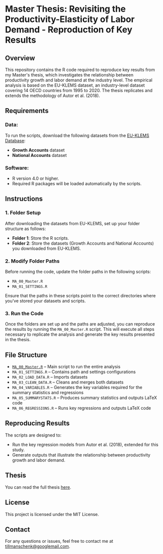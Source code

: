 # Master Thesis: Revisiting the Productivity-Elasticity of Labor Demand - Reproduction of Key Results

## Overview
This repository contains the R code required to reproduce key results from my Master's thesis, which investigates the relationship between productivity growth and labor demand at the industry level. The empirical analysis is based on the EU-KLEMS dataset, an industry-level dataset covering 14 OECD countries from 1995 to 2020. The thesis replicates and extends the methodology of Autor et al. (2018).

## Requirements

### Data:
To run the scripts, download the following datasets from the [EU-KLEMS Database](https://euklems-intanprod-llee.luiss.it/download/):
- **Growth Accounts** dataset
- **National Accounts** dataset

### Software:
- R version 4.0 or higher.  
- Required R packages will be loaded automatically by the scripts.

## Instructions

### 1. Folder Setup
After downloading the datasets from EU-KLEMS, set up your folder structure as follows:
- **Folder 1**: Store the R scripts.
- **Folder 2**: Store the datasets (Growth Accounts and National Accounts) you downloaded from EU-KLEMS.

### 2. Modify Folder Paths
Before running the code, update the folder paths in the following scripts:
- `MA_00_Master.R`
- `MA_01_SETTINGS.R`

Ensure that the paths in these scripts point to the correct directories where you’ve stored your datasets and scripts.

### 3. Run the Code
Once the folders are set up and the paths are adjusted, you can reproduce the results by running the `MA_00_Master.R` script. This will execute all steps necessary to replicate the analysis and generate the key results presented in the thesis.

## File Structure
- [`MA_00_Master.R`](MA_00_Master.R) – Main script to run the entire analysis
- `MA_01_SETTINGS.R` – Contains path and settings configurations
- `MA_02_LOAD_DATA.R` – Imports datasets
- `MA_03_CLEAN_DATA.R` – Cleans and merges both datasets
- `MA_04_VARIABLES.R` – Generates the key variables required for the summary statistics and regressions
- `MA_05_SUMMARYSTATS.R` – Produces summary statistics and outputs LaTeX code
- `MA_06_REGRESSIONS.R` – Runs key regressions and outputs LaTeX code

## Reproducing Results
The scripts are designed to:
- Run the key regression models from Autor et al. (2018), extended for this study.
- Generate outputs that illustrate the relationship between productivity growth and labor demand.

## Thesis
You can read the full thesis [here](Master_Thesis.pdf).

## License
This project is licensed under the MIT License.

## Contact
For any questions or issues, feel free to contact me at [tillmanschenk@googlemail.com](mailto:tillmanschenk@googlemail.com).

